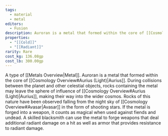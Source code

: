 ```yaml
---
tags:
  - material
  - metal
editors:
  - Fusion
description: Auroran is a metal that formed within the core of [[Cosmology Overview#Aurius (Light)|Aurius]]. During collisions between the planet and other celestial objects, rocks containing the metal may leave the sphere of influence of [[Cosmology Overview#Aurius (Light)|Aurius]], making their way into the wider cosmos. Rocks of this nature have been observed falling from the night sky of [[Cosmology Overview#Avasar|Avasar]] in the form of shooting stars. If the metal is forged into a weapon, it counts as magical when used against fiends and undead. A skilled blacksmith can use the metal to forge weapons that deal additional radiant damage on a hit as well as armor that provides resistance to radiant damage.
properties:
  - "[[Cold]]"
  - "[[Radiant]]"
rarity: Rare
cost_kg: 136.08gp
cost_lb: 300.00gp
---
```

A type of [[Metals Overview|Metal]]. Auroran is a metal that formed within the core of [[Cosmology Overview#Aurius (Light)|Aurius]]. During collisions between the planet and other celestial objects, rocks containing the metal may leave the sphere of influence of [[Cosmology Overview#Aurius (Light)|Aurius]], making their way into the wider cosmos. Rocks of this nature have been observed falling from the night sky of [[Cosmology Overview#Avasar|Avasar]] in the form of shooting stars. If the metal is forged into a weapon, it counts as magical when used against fiends and undead. A skilled blacksmith can use the metal to forge weapons that deal additional radiant damage on a hit as well as armor that provides resistance to radiant damage.